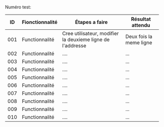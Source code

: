 Numéro test:

| ID  | Fionctionnalité | Étapes a faire | Résultat attendu|
|-----|-----------------|----------------|-----------------|
| 001 | Functionnalité  | Cree utilisateur, modifier la deuxieme ligne de l'addresse | Deux fois la meme ligne |
| 002 | Functionnalité  | .... | ...|
| 003 | Functionnalité  | .... | ...|
| 004 | Functionnalité  | .... | ...|
| 005 | Functionnalité  | .... | ...|
| 006 | Functionnalité  | .... | ...|
| 007 | Functionnalité  | .... | ...|
| 008 | Functionnalité  | .... | ...|
| 009 | Functionnalité  | .... | ...|
| 010 | Functionnalité  | .... | ...|

